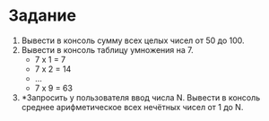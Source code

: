 # Задание

1. Вывести в консоль сумму всех целых чисел от 50 до 100.
2. Вывести в консоль таблицу умножения на 7.
   - 7 x 1 = 7
   - 7 x 2 = 14
   - …
   - 7 x 9 = 63
3. \*Запросить у пользователя ввод числа N. Вывести в консоль среднее арифметическое всех нечётных чисел от 1 до N.
